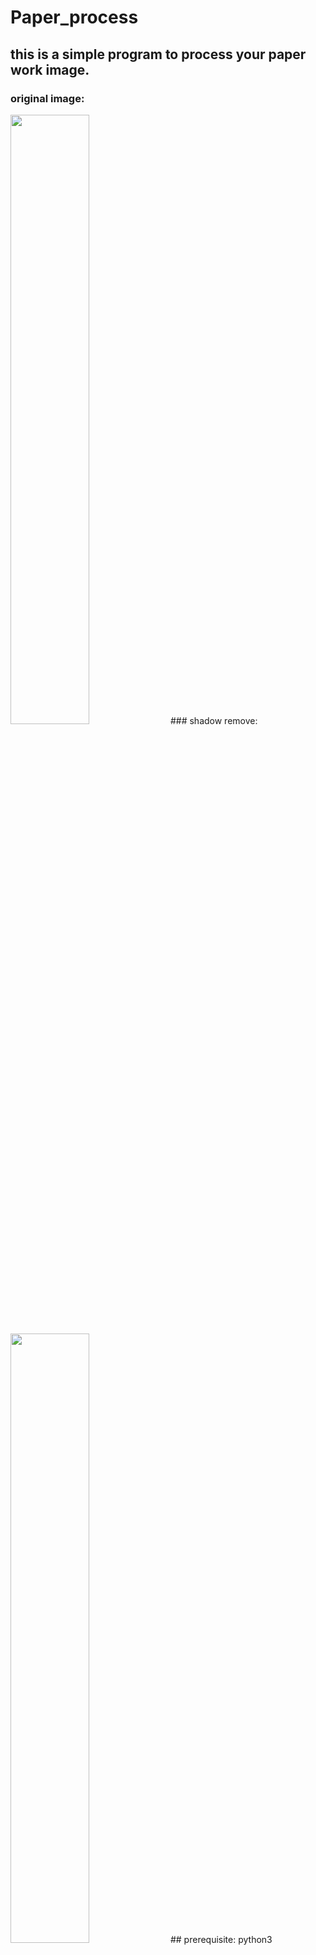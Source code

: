 # Paper_process
## this is a simple program to process your paper work image.
### original image:
<img src="https://raw.githubusercontent.com/Max1993914/Paper_process/master/images/1.jpg" width="50%" height="50%"/>
### shadow remove:
<img src="https://raw.githubusercontent.com/Max1993914/Paper_process/master/images/1_rs.jpg" width="50%" height="50%"/>
## prerequisite:
python3 <br>
opencv=3.4.2.16 (around this version should be okay)
## run:
python run.py --image_address "address of your original images folder" --output_address "address of your output images folder" 
              --type_of_process 0 <br>
type_of_process: 0: remove shadow and enhence contrast.
